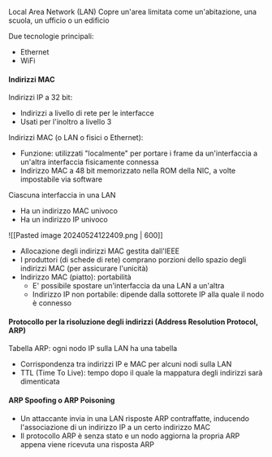 Local Area Network (LAN)
Copre un'area limitata come un'abitazione, una scuola, un ufficio o un edificio

Due tecnologie principali:
- Ethernet 
- WiFi

#### Indirizzi MAC
Indirizzi IP a 32 bit:
- Indirizzi a livello di rete per le interfacce
- Usati per l'inoltro a livello 3

Indirizzi MAC (o LAN o fisici o Ethernet):
- Funzione: utilizzati "localmente" per portare i frame da un'interfaccia a un'altra interfaccia fisicamente connessa 
- Indirizzo MAC a 48 bit memorizzato nella ROM della NIC, a volte impostabile via software

Ciascuna interfaccia in una LAN
- Ha un indirizzo MAC univoco
- Ha un indirizzo IP univoco

![[Pasted image 20240524122409.png | 600]]

- Allocazione degli indirizzi MAC gestita dall'IEEE
- I produttori (di schede di rete) comprano porzioni dello spazio degli indirizzi MAC (per assicurare l'unicità)
- Indirizzo MAC (piatto): portabilità
	- E' possibile spostare un'interfaccia da una LAN a un'altra
	- Indirizzo IP non portabile: dipende dalla sottorete IP alla quale il nodo è connesso

#### Protocollo per la risoluzione degli indirizzi (Address Resolution Protocol, ARP)
Tabella ARP: ogni nodo IP sulla LAN ha una tabella
- Corrispondenza tra indirizzi IP e MAC per alcuni nodi sulla LAN
- TTL (Time To Live): tempo dopo il quale la mappatura degli indirizzi sarà dimenticata


#### ARP Spoofing o ARP Poisoning
- Un attaccante invia in una LAN risposte ARP contraffatte, inducendo l'associazione di un indirizzo IP a un certo indirizzo MAC
- Il protocollo ARP è senza stato e un nodo aggiorna la propria ARP appena viene ricevuta una risposta ARP



